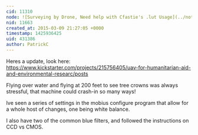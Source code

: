 ```yaml
---
cid: 11310
node: ![Surveying by Drone, Need help with Cfastie's .lut Usage](../notes/PatrickC/03-09-2015/surveying-by-drone-ndvi-need-help-with-cfastie-s-lut-usage)
nid: 11663
created_at: 2015-03-09 21:27:05 +0000
timestamp: 1425936425
uid: 431386
author: PatrickC
---
```


Heres a update, look here: https://www.kickstarter.com/projects/215756405/uav-for-humanitarian-aid-and-environmental-researc/posts

Flying over water and flying at 200 feet to see tree crowns was always stressful, that machine could crash-in so many ways!

Ive seen a series of settings in the mobius configure program that allow for a whole host of changes, one being white balance. 

I also have two of the common  blue filters, and followed the instructions on CCD vs CMOS. 

